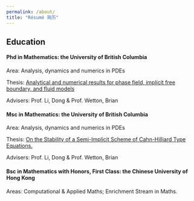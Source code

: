 ```yaml
---
permalink: /about/
title: "Résumé 简历"
---
```


## Education 

#### Phd in Mathematics: the University of British Columbia

Area: Analysis, dynamics and numerics in PDEs

Thesis: <u>Analytical and numerical results for phase field, implicit free boundary, and fluid models</u>

Advisers: Prof. Li, Dong & Prof. Wetton, Brian





#### Msc in Mathematics: the University of British Columbia

Area: Analysis, dynamics and numerics in PDEs

Thesis: <u>On the Stability of a Semi-Implicit Scheme of Cahn-Hilliard Type Equations. </u>

Advisers: Prof. Li, Dong & Prof. Wetton, Brian





#### Bsc in Mathematics with Honors, First Class: the Chinese University of Hong Kong  

Areas: Computational & Applied Maths; Enrichment Stream in Maths.
